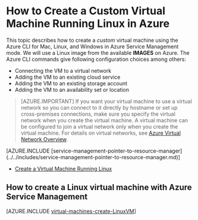 <properties
	pageTitle="Create a custom virtual machine running Linux in Azure"
	description="Learn how to create a custom virtual machine running Linux in Azure."
	services="virtual-machines"
	documentationCenter=""
	authors="dsk-2015"
	manager="timlt"
	editor="tysonn"
	tags="azure-service-management"/>

<tags
	ms.service="virtual-machines"
	ms.workload="infrastructure-services"
	ms.tgt_pltfrm="vm-linux"
	ms.devlang="na"
	ms.topic="article"
	ms.date="07/24/2015"
	ms.author="dkshir"/>

# How to Create a Custom Virtual Machine Running Linux in Azure

This topic describes how to create a *custom* virtual machine using the Azure CLI for Mac, Linux, and Windows in Azure Service Management mode. We will use a Linux image from the available **IMAGES** on Azure. The Azure CLI commands give following configuration choices among others:

- Connecting the VM to a virtual network
- Adding the VM to an existing cloud service
- Adding the VM to an existing storage account
- Adding the VM to an availability set or location

> [AZURE.IMPORTANT] If you want your virtual machine to use a virtual network so you can connect to it directly by hostname or set up cross-premises connections, make sure you specify the virtual network when you create the virtual machine. A virtual machine can be configured to join a virtual network only when you create the virtual machine. For details on virtual networks, see [Azure Virtual Network Overview](http://go.microsoft.com/fwlink/p/?LinkID=294063).

<p/>
[AZURE.INCLUDE [service-management-pointer-to-resource-manager](../../includes/service-management-pointer-to-resource-manager.md)]

- [Create a Virtual Machine Running Linux](virtual-machines-linux-tutorial.md)


## How to create a Linux virtual machine with Azure Service Management

[AZURE.INCLUDE [virtual-machines-create-LinuxVM](../../includes/virtual-machines-create-LinuxVM.md)]
